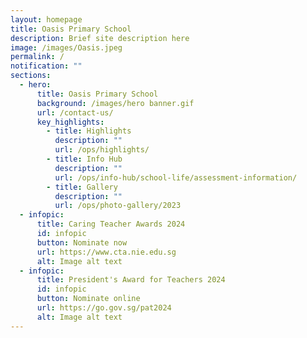 ```yaml
---
layout: homepage
title: Oasis Primary School
description: Brief site description here
image: /images/Oasis.jpeg
permalink: /
notification: ""
sections:
  - hero:
      title: Oasis Primary School
      background: /images/hero banner.gif
      url: /contact-us/
      key_highlights:
        - title: Highlights
          description: ""
          url: /ops/highlights/
        - title: Info Hub
          description: ""
          url: /ops/info-hub/school-life/assessment-information/
        - title: Gallery
          description: ""
          url: /ops/photo-gallery/2023
  - infopic:
      title: Caring Teacher Awards 2024
      id: infopic
      button: Nominate now
      url: https://www.cta.nie.edu.sg
      alt: Image alt text
  - infopic:
      title: President's Award for Teachers 2024
      id: infopic
      button: Nominate online
      url: https://go.gov.sg/pat2024
      alt: Image alt text
---
```


